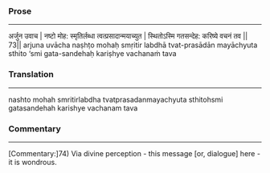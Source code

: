 ### Prose 
 --- 
अर्जुन उवाच |
नष्टो मोह: स्मृतिर्लब्धा त्वत्प्रसादान्मयाच्युत |
स्थितोऽस्मि गतसन्देह: करिष्ये वचनं तव || 73||
arjuna uvācha
naṣhṭo mohaḥ smṛitir labdhā tvat-prasādān mayāchyuta
sthito ‘smi gata-sandehaḥ kariṣhye vachanaṁ tava

### Translation 
 --- 
nashto mohah smritirlabdha tvatprasadanmayachyuta sthitohsmi gatasandehah karishye vachanam tava

### Commentary 
 --- 
[Commentary:]74) Via divine perception - this message [or, dialogue] here - it is wondrous.